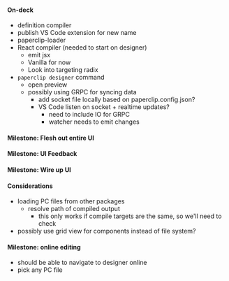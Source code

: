 #### On-deck

- definition compiler
- publish VS Code extension for new name
- paperclip-loader
- React compiler (needed to start on designer)
  - emit jsx
  - Vanilla for now
  - Look into targeting radix
- `paperclip designer` command
  - open preview
  - possibly using GRPC for syncing data
    - add socket file locally based on paperclip.config.json?
    - VS Code listen on socket + realtime updates?
      - need to include IO for GRPC
      - watcher needs to emit changes

#### Milestone: Flesh out entire UI

#### Milestone: UI Feedback

#### Milestone: Wire up UI

#### Considerations

- loading PC files from other packages
  - resolve path of compiled output
    - this only works if compile targets are the same, so we'll need to check
- possibly use grid view for components instead of file system?

#### Milestone: online editing

- should be able to navigate to designer online
- pick any PC file
